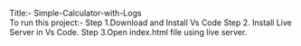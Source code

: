 Title:- Simple-Calculator-with-Logs  
To run this project:-
Step 1.Download and Install Vs Code 
Step 2. Install Live Server in Vs Code.
Step 3.Open index.html file using live server.
